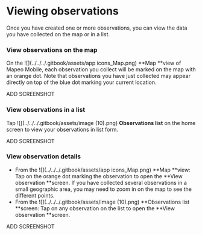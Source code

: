 # Viewing observations

Once you have created one or more observations, you can view the data you have collected on the map or in a list.

### View observations on the map

On the ![](../../../.gitbook/assets/app icons\_Map.png) **Map **view of Mapeo Mobile, each observation you collect will be marked on the map with an orange dot. Note that observations you have just collected may appear directly on top of the blue dot marking your current location.

ADD SCREENSHOT

### View observations in a list

Tap ![](../../../.gitbook/assets/image (10).png) **Observations list** on the home screen to view your observations in list form.

ADD SCREENSHOT

### **View observation details**

* From the ![](../../../.gitbook/assets/app icons\_Map.png) **Map **view: Tap on the orange dot marking the observation to open the **View observation **screen. If you have collected several observations in a small geographic area, you may need to zoom in on the map to see the different points.
* From the ![](../../../.gitbook/assets/image (10).png) **Observations list **screen: Tap on any observation on the list to open the **View observation **screen.

ADD SCREENSHOT
